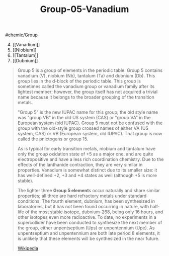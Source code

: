 ﻿---
title: "Group-05-Vanadium"
type: ElementGroup
---
#chemic/Group 

4) [[Vanadium]]
5) [[Niobium]]
6) [[Tantalum]]
7) [[Dubnium]]


> Group 5 is a group of elements in the periodic table. Group 5 contains vanadium (V), niobium (Nb), tantalum (Ta) and dubnium (Db). This group lies in the d-block of the periodic table. This group is sometimes called the vanadium group or vanadium family after its lightest member; however, the group itself has not acquired a trivial name because it belongs to the broader grouping of the transition metals.
>
> "Group 5" is the new IUPAC name for this group; the old style name was "group VB" in the old US system (CAS) or "group VA" in the European system (old IUPAC). Group 5 must not be confused with the group with the old-style group crossed names of either VA (US system, CAS) or VB (European system, old IUPAC). That group is now called the pnictogens or group 15.
>
> As is typical for early transition metals, niobium and tantalum have only the group oxidation state of +5 as a major one, and are quite electropositive and have a less rich coordination chemistry. Due to the effects of the lanthanide contraction, they are very similar in properties. Vanadium is somewhat distinct due to its smaller size: it has well-defined +2, +3 and +4 states as well (although +5 is more stable).
>
> The lighter three **Group 5 element**s occur naturally and share similar properties; all three are hard refractory metals under standard conditions. The fourth element, dubnium, has been synthesized in laboratories, but it has not been found occurring in nature, with half-life of the most stable isotope, dubnium-268, being only 16 hours, and other isotopes even more radioactive. To date, no experiments in a supercollider have been conducted to synthesize the next member of the group, either unpentseptium (Ups) or unpentennium (Upe). As unpentseptium and unpentennium are both late period 8 elements, it is unlikely that these elements will be synthesized in the near future.
>
> [Wikipedia](https://en.wikipedia.org/wiki/Group%205%20element)

